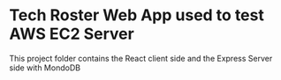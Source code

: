 # Tech Roster Web App used to test AWS EC2 Server

This project folder contains the React client side and the Express Server side with MondoDB
